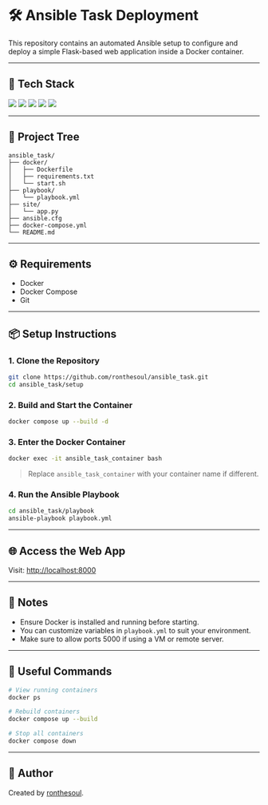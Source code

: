 # 🛠️ Ansible Task Deployment

This repository contains an automated Ansible setup to configure and deploy a simple Flask-based web application inside a Docker container.

---

## 🚀 Tech Stack

<p float="left">
  <img src="https://img.shields.io/badge/Ansible-EE0000?style=for-the-badge&logo=ansible&logoColor=white"/>
  <img src="https://img.shields.io/badge/Docker-2496ED?style=for-the-badge&logo=docker&logoColor=white"/>
  <img src="https://img.shields.io/badge/Python-3776AB?style=for-the-badge&logo=python&logoColor=white"/>
  <img src="https://img.shields.io/badge/Flask-000000?style=for-the-badge&logo=flask&logoColor=white"/>
  <img src="https://img.shields.io/badge/Ubuntu-E95420?style=for-the-badge&logo=ubuntu&logoColor=white"/>
</p>

---

## 📂 Project Tree

```
ansible_task/
├── docker/
│   ├── Dockerfile
│   ├── requirements.txt
│   └── start.sh
├── playbook/
│   └── playbook.yml
├── site/
│   └── app.py
├── ansible.cfg
├── docker-compose.yml
└── README.md
```

---

## ⚙️ Requirements

- Docker
- Docker Compose
- Git

---

## 📦 Setup Instructions

### 1. Clone the Repository

```bash
git clone https://github.com/ronthesoul/ansible_task.git
cd ansible_task/setup
```

### 2. Build and Start the Container

```bash
docker compose up --build -d
```

### 3. Enter the Docker Container

```bash
docker exec -it ansible_task_container bash
```

> Replace `ansible_task_container` with your container name if different.

### 4. Run the Ansible Playbook

```bash
cd ansible_task/playbook
ansible-playbook playbook.yml
```

---

## 🌐 Access the Web App

Visit: [http://localhost:8000](http://localhost:8000)

---

## 📘 Notes

- Ensure Docker is installed and running before starting.
- You can customize variables in `playbook.yml` to suit your environment.
- Make sure to allow ports 5000 if using a VM or remote server.

---

## 🧠 Useful Commands

```bash
# View running containers
docker ps

# Rebuild containers
docker compose up --build

# Stop all containers
docker compose down
```


---

## 👤 Author
Created by [ronthesoul](https://github.com/ronthesoul).

